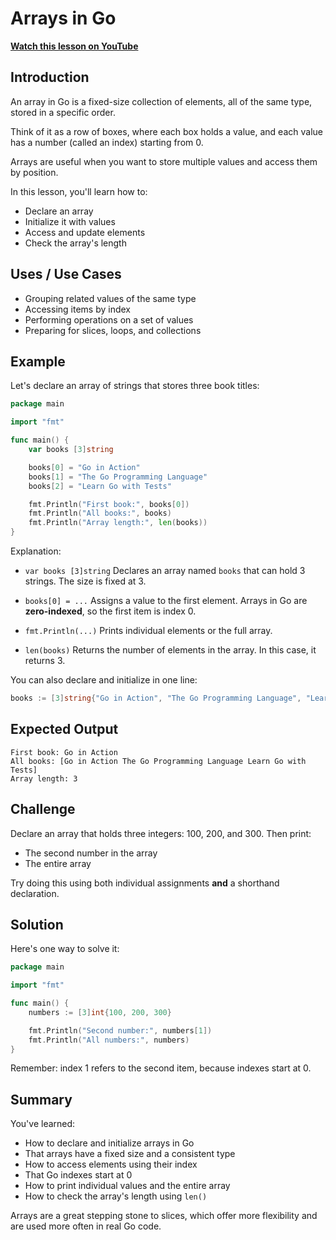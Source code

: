 # Arrays in Go

**[Watch this lesson on YouTube](https://youtube.com/watch?v=2fqAOMNv5C4)**

## Introduction

An array in Go is a fixed-size collection of elements, all of the same type, stored in a specific order.

Think of it as a row of boxes, where each box holds a value, and each value has a number (called an index) starting from 0.

Arrays are useful when you want to store multiple values and access them by position.

In this lesson, you'll learn how to:

* Declare an array
* Initialize it with values
* Access and update elements
* Check the array's length

## Uses / Use Cases

* Grouping related values of the same type
* Accessing items by index
* Performing operations on a set of values
* Preparing for slices, loops, and collections

## Example

Let's declare an array of strings that stores three book titles:

```go
package main

import "fmt"

func main() {
    var books [3]string

    books[0] = "Go in Action"
    books[1] = "The Go Programming Language"
    books[2] = "Learn Go with Tests"

    fmt.Println("First book:", books[0])
    fmt.Println("All books:", books)
    fmt.Println("Array length:", len(books))
}
```

Explanation:

* `var books [3]string`
  Declares an array named `books` that can hold 3 strings. The size is fixed at 3.

* `books[0] = ...`
  Assigns a value to the first element. Arrays in Go are **zero-indexed**, so the first item is index 0.

* `fmt.Println(...)`
  Prints individual elements or the full array.

* `len(books)`
  Returns the number of elements in the array. In this case, it returns 3.

You can also declare and initialize in one line:

```go
books := [3]string{"Go in Action", "The Go Programming Language", "Learn Go with Tests"}
```

## Expected Output

```
First book: Go in Action
All books: [Go in Action The Go Programming Language Learn Go with Tests]
Array length: 3
```

## Challenge

Declare an array that holds three integers: 100, 200, and 300.
Then print:

* The second number in the array
* The entire array

Try doing this using both individual assignments **and** a shorthand declaration.

## Solution

Here's one way to solve it:

```go
package main

import "fmt"

func main() {
    numbers := [3]int{100, 200, 300}

    fmt.Println("Second number:", numbers[1])
    fmt.Println("All numbers:", numbers)
}
```

Remember: index 1 refers to the second item, because indexes start at 0.

## Summary

You've learned:

* How to declare and initialize arrays in Go
* That arrays have a fixed size and a consistent type
* How to access elements using their index
* That Go indexes start at 0
* How to print individual values and the entire array
* How to check the array's length using `len()`

Arrays are a great stepping stone to slices, which offer more flexibility and are used more often in real Go code.

